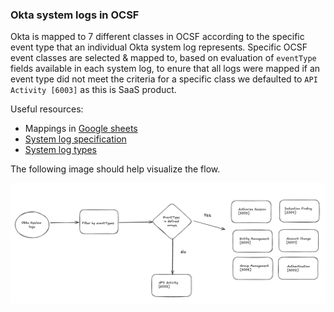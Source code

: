 ### Okta system logs in OCSF

Okta is mapped to 7 different classes in OCSF according to the specific event type that an individual Okta system log represents. Specific OCSF event classes are selected & mapped to, based on evaluation of `eventType` fields available in each system log, to enure that all logs were mapped if an event type did not meet the criteria for a specific class we defaulted to `API Activity [6003]` as this is SaaS product.

Useful resources:
* Mappings in [Google sheets](https://docs.google.com/spreadsheets/d/1aBZGiWrbgFpbFbpTR4VlspDGy3apt2tj-EEuz1Nd6lE/edit?gid=0#gid=0)
* [System log specification](https://developer.okta.com/docs/reference/api/system-log/)
* [System log  types](https://developer.okta.com/docs/reference/api/event-types/)

The following image should help visualize the flow.

![Okta event type filters](okta-system-log-filters.png)